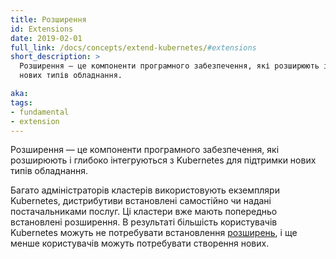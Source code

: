 ```yaml
---
title: Розширення
id: Extensions
date: 2019-02-01
full_link: /docs/concepts/extend-kubernetes/#extensions
short_description: >
  Розширення — це компоненти програмного забезпечення, які розширюють і глибоко інтегруються з Kubernetes для підтримки
  нових типів обладнання.

aka:
tags:
- fundamental
- extension
---
```

Розширення — це компоненти програмного забезпечення, які розширюють і глибоко інтегруються з Kubernetes для підтримки нових типів обладнання.

<!--more-->

Багато адміністраторів кластерів використовують екземпляри Kubernetes, дистрибутиви встановлені самостійно чи надані постачальниками послуг. Ці кластери вже мають попередньо встановлені розширення. В результаті більшість користувачів Kubernetes можуть не потребувати встановлення
[розширень](/docs/concepts/extend-kubernetes/), і ще менше користувачів можуть потребувати створення нових.
